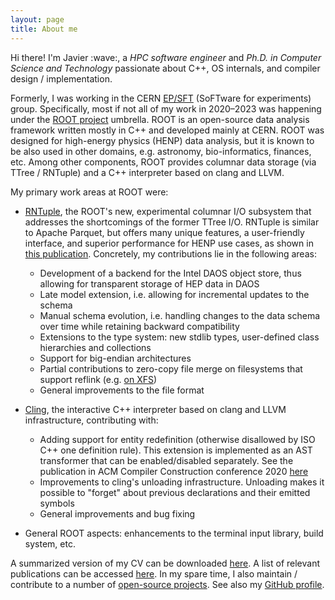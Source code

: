 ```yaml
---
layout: page
title: About me
---
```


<p class="message">
  Hi there!
  I'm Javier :wave:, a <em>HPC software engineer</em> and <em>Ph.D. in Computer Science and Technology</em> passionate about C++, OS internals, and compiler design / implementation.
</p>

Formerly, I was working in the CERN [EP/SFT](https://ep-dep-sft.web.cern.ch/) (SoFTware for experiments) group.  Specifically, most if not all of my work in 2020&ndash;2023 was happening under the [ROOT project](https://root.cern/) umbrella.
ROOT is an open-source data analysis framework written mostly in C++ and developed mainly at CERN.
ROOT was designed for high-energy physics (HENP) data analysis, but it is known to be also used in other domains, e.g. astronomy, bio-informatics, finances, etc.
Among other components, ROOT provides columnar data storage (via TTree / RNTuple) and a C++ interpreter based on clang and LLVM.

My primary work areas at ROOT were:

- [RNTuple](https://github.com/root-project/root/tree/master/tree/ntuple/v7), the ROOT's new, experimental columnar I/O subsystem that addresses the shortcomings of the former TTree I/O.
RNTuple is similar to Apache Parquet, but offers many unique features, a user-friendly interface, and superior performance for HENP use cases, as shown in [this publication](https://iopscience.iop.org/article/10.1088/1742-6596/2438/1/012118/pdf).
Concretely, my contributions lie in the following areas:
    - Development of a backend for the Intel DAOS object store, thus allowing for transparent storage of HEP data in DAOS
    - Late model extension, i.e. allowing for incremental updates to the schema
    - Manual schema evolution, i.e. handling changes to the data schema over time while retaining backward compatibility
    - Extensions to the type system: new stdlib types, user-defined class hierarchies and collections
    - Support for big-endian architectures
    - Partial contributions to zero-copy file merge on filesystems that support reflink (e.g. [on XFS](https://blogs.oracle.com/linux/post/xfs-data-block-sharing-reflink))
    - General improvements to the file format

- [Cling](https://github.com/root-project/cling/), the interactive C++ interpreter based on clang and LLVM infrastructure, contributing with:
    - Adding support for entity redefinition (otherwise disallowed by ISO C++ one definition rule).  This extension is implemented as an AST transformer that can be enabled/disabled separately.
    See the publication in ACM Compiler Construction conference 2020 [here](https://dl.acm.org/doi/abs/10.1145/3377555.3377901)
    - Improvements to cling's unloading infrastructure.  Unloading makes it possible to "forget" about previous declarations and their emitted symbols
    - General improvements and bug fixing

- General ROOT aspects: enhancements to the terminal input library, build system, etc.

A summarized version of my CV can be downloaded [here](/public/cv_en-US.pdf).  A list of relevant publications can be accessed [here](/publications).
In my spare time, I also maintain / contribute to a number of [open-source projects](/projects).
See also my [GitHub profile](https://github.com/jalopezg-git/).
